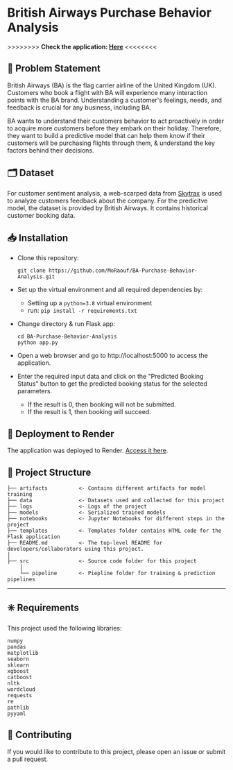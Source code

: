 # British Airways Purchase Behavior Analysis

\>>>>>>>> **Check the application: [Here](https://ba-purchase-analysis.onrender.com/)** <<<<<<<<

🚩 Problem Statement
---
British Airways (BA) is the flag carrier airline of the United Kingdom (UK). Customers who book a flight with BA will experience many interaction points with the BA brand. Understanding a customer's feelings, needs, and feedback is crucial for any business, including BA.

BA wants to understand their customers behavior to act proactively in order to acquire more customers before they embark on their holiday. Therefore, they want to build a predictive model that can help them know if their customers will be purchasing flights through them, & understand the key factors behind their decisions.

🗂️ Dataset
---
For customer sentiment analysis, a web-scarped data from [Skytrax](https://www.airlinequality.com/) is used to analyze customers feedback about the company.
For the predicitve model, the dataset is provided by British Airways. It contains historical customer booking data.

📥 Installation
---
* Clone this repository:
    ```
    git clone https://github.com/MoRaouf/BA-Purchase-Behavior-Analysis.git
    ```
* Set up the virtual environment and all required dependencies by:
  * Setting up a `python=3.8` virtual environment
  * run: `pip install -r requirements.txt`

* Change directory & run Flask app:
    ```
    cd BA-Purchase-Behavior-Analysis
    python app.py
    ```
* Open a web browser and go to http://localhost:5000 to access the application.

* Enter the required input data and click on the "Predicted Booking Status" button to get the predicted booking status for the selected parameters.
    * If the result is 0, then booking will not be submitted.
    * If the result is 1, then booking will succeed.

🔗 Deployment to Render
---
The application was deployed to Render. [Access it here](https://ba-purchase-analysis.onrender.com/).


📁 Project Structure
---

    ├── artifacts          <- Contains different artifacts for model training
    ├── data               <- Datasets used and collected for this project
    ├── logs               <- Logs of the project
    ├── models             <- Serialized trained models
    ├── notebooks          <- Jupyter Notebooks for different steps in the project
    ├── templates          <- Templates folder contains HTML code for the Flask application
    ├── README.md          <- The top-level README for developers/collaborators using this project.
    │   
    ├── src                <- Source code folder for this project
        │   
        └── pipeline       <- Piepline folder for training & prediction pipelines

--------

✳️ Requirements
---
This project used the following libraries:
```
numpy
pandas
matplotlib
seaborn
sklearn
xgboost
catboost
nltk
wordcloud
requests
re
pathlib
pyyaml
```

🫶 Contributing
---
If you would like to contribute to this project, please open an issue or submit a pull request.